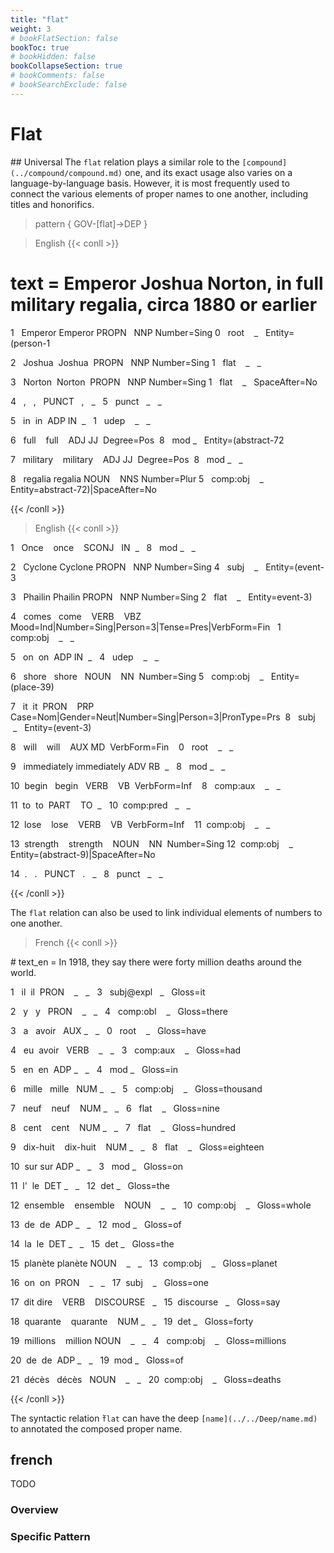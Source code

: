 ```yaml
---
title: "flat"
weight: 3
# bookFlatSection: false
bookToc: true
# bookHidden: false
bookCollapseSection: true
# bookComments: false
# bookSearchExclude: false
---
```


# Flat

## Universal 
The `flat` relation plays a similar role to the `[compound](../compound/compound.md)` one, and its exact usage also varies on a language-by-language basis. However, it is most frequently used to connect the various elements of proper names to one another, including titles and honorifics.  

> pattern { GOV-[flat]->DEP }
  
> English
{{< conll >}}
# text = Emperor Joshua Norton, in full military regalia, circa 1880 or earlier


1   Emperor Emperor PROPN   NNP Number=Sing 0   root    _   Entity=(person-1

2   Joshua  Joshua  PROPN   NNP Number=Sing 1   flat    _   _

3   Norton  Norton  PROPN   NNP Number=Sing 1   flat    _   SpaceAfter=No

4   ,   ,   PUNCT   ,   _   5   punct   _   _

5   in  in  ADP IN  _   1   udep    _   _

6   full    full    ADJ JJ  Degree=Pos  8   mod _   Entity=(abstract-72

7   military    military    ADJ JJ  Degree=Pos  8   mod _   _

8   regalia regalia NOUN    NNS Number=Plur 5   comp:obj    _   Entity=abstract-72)|SpaceAfter=No

{{< /conll >}}

> English
{{< conll >}}

1   Once    once    SCONJ   IN  _   8   mod _   _

2   Cyclone Cyclone PROPN   NNP Number=Sing 4   subj    _   Entity=(event-3

3   Phailin Phailin PROPN   NNP Number=Sing 2   flat    _   Entity=event-3)

4   comes   come    VERB    VBZ Mood=Ind|Number=Sing|Person=3|Tense=Pres|VerbForm=Fin   1   comp:obj    _   _

5   on  on  ADP IN  _   4   udep    _   _

6   shore   shore   NOUN    NN  Number=Sing 5   comp:obj    _   Entity=(place-39)

7   it  it  PRON    PRP Case=Nom|Gender=Neut|Number=Sing|Person=3|PronType=Prs  8   subj    _   Entity=(event-3)

8   will    will    AUX MD  VerbForm=Fin    0   root    _   _

9   immediately immediately ADV RB  _   8   mod _   _

10  begin   begin   VERB    VB  VerbForm=Inf    8   comp:aux    _   _

11  to  to  PART    TO  _   10  comp:pred   _   _

12  lose    lose    VERB    VB  VerbForm=Inf    11  comp:obj    _   _

13  strength    strength    NOUN    NN  Number=Sing 12  comp:obj    _   Entity=(abstract-9)|SpaceAfter=No

14  .   .   PUNCT   .   _   8   punct   _   _

{{< /conll >}}
  

The `flat` relation can also be used to link individual elements of numbers to one another.

  
> French
{{< conll >}}

\# text_en = In 1918, they say there were forty million deaths around the world.

1   il  il  PRON    _   _   3   subj@expl   _   Gloss=it

2   y   y   PRON    _   _   4   comp:obl    _   Gloss=there

3   a   avoir   AUX _   _   0   root    _   Gloss=have

4   eu  avoir   VERB    _   _   3   comp:aux    _   Gloss=had

5   en  en  ADP _   _   4   mod _   Gloss=in

6   mille   mille   NUM _   _   5   comp:obj    _   Gloss=thousand

7   neuf    neuf    NUM _   _   6   flat    _   Gloss=nine

8   cent    cent    NUM _   _   7   flat    _   Gloss=hundred

9   dix-huit    dix-huit    NUM _   _   8   flat    _   Gloss=eighteen

10  sur sur ADP _   _   3   mod _   Gloss=on

11  l'  le  DET _   _   12  det _   Gloss=the

12  ensemble    ensemble    NOUN    _   _   10  comp:obj    _   Gloss=whole

13  de  de  ADP _   _   12  mod _   Gloss=of

14  la  le  DET _   _   15  det _   Gloss=the

15  planète planète NOUN    _   _   13  comp:obj    _   Gloss=planet

16  on  on  PRON    _   _   17  subj    _   Gloss=one

17  dit dire    VERB    DISCOURSE   _   15  discourse   _   Gloss=say

18  quarante    quarante    NUM _   _   19  det _   Gloss=forty

19  millions    million NOUN    _   _   4   comp:obj    _   Gloss=millions

20  de  de  ADP _   _   19  mod _   Gloss=of

21  décès   décès   NOUN    _   _   20  comp:obj    _   Gloss=deaths

{{< /conll >}}

The syntactic relation ̀`flat` can have the deep `[name](../../Deep/name.md)` to annotated the composed proper name. 




## french

TODO
### Overview

### Specific Pattern


